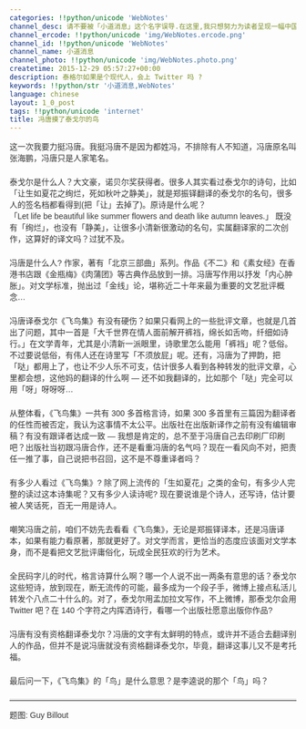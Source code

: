 ```yaml
---
categories: !!python/unicode 'WebNotes'
channel_desc: 请不要被「小道消息」这个名字误导.在这里,我只想努力为读者呈现一幅中国互联网的清明上河图.
channel_ercode: !!python/unicode 'img/WebNotes.ercode.png'
channel_id: !!python/unicode 'WebNotes'
channel_name: 小道消息
channel_photo: !!python/unicode 'img/WebNotes.photo.png'
createtime: 2015-12-29 05:57:27+00:00
description: 泰格尔如果是个现代人，会上 Twitter 吗 ?
keywords: !!python/str '小道消息,WebNotes'
language: chinese
layout: 1_0_post
tags: !!python/unicode 'internet'
title: 冯唐摸了泰戈尔的鸟
---
```

<div class="rich_media_content" id="js_content">
<p style="font-family: Avenir, sans-serif; border: 0px; margin-top: 2px; margin-bottom: 22px; outline: 0px; color: rgb(51, 51, 51); white-space: normal;">
         这一次我要力挺冯唐。我挺冯唐不是因为都姓冯，不排除有人不知道，冯唐原名叫张海鹏，冯唐只是人家笔名。
        </p>
<p style="font-family: Avenir, sans-serif; border: 0px; margin-top: 2px; margin-bottom: 22px; outline: 0px; color: rgb(51, 51, 51); white-space: normal;">
         泰戈尔是什么人？大文豪，诺贝尔奖获得者。很多人其实看过泰戈尔的诗句，比如「让生如夏花之绚烂，死如秋叶之静美」，就是郑振铎翻译的泰戈尔的名句，很多人的签名档都看得到(把「让」去掉了)。原诗是什么呢？
         <br/>
         「Let life be beautiful like summer flowers and death like autumn leaves.」 既没有「绚烂」，也没有「静美」，让很多小清新很激动的名句，实属翻译家的二次创作，这算好的译文吗？过犹不及。
        </p>
<p style="font-family: Avenir, sans-serif; border: 0px; margin-top: 2px; margin-bottom: 22px; outline: 0px; color: rgb(51, 51, 51); white-space: normal;">
         冯唐是什么人? 作家，著有「北京三部曲」系列。作品《不二》和《素女经》在香港书店跟《金瓶梅》《肉蒲团》等古典作品放到一排。冯唐写作用以抒发「内心肿胀」。对文学标准，抛出过「金线」论，堪称近二十年来最为重要的文艺批评概念…
        </p>
<p style="font-family: Avenir, sans-serif; border: 0px; margin-top: 2px; margin-bottom: 22px; outline: 0px; color: rgb(51, 51, 51); white-space: normal;">
         冯唐译泰戈尔《飞鸟集》有没有硬伤？如果只看网上的一些批评文章，也就是几首出了问题，其中一首是「大千世界在情人面前解开裤裆，绵长如舌吻，纤细如诗行。」在文学青年，尤其是小清新一派眼里，诗歌里怎么能用「裤裆」呢？低俗。不过要说低俗，有伟人还在诗里写「不须放屁」呢。还有，冯唐为了押韵，把「哒」都用上了，也让不少人乐不可支，估计很多人看到各种转发的批评文章，心里都会想，这他妈的翻译的什么啊 — 还不如我翻译的，比如那个「哒」完全可以用「呀」呀呀呀…
        </p>
<p style="font-family: Avenir, sans-serif; border: 0px; margin-top: 2px; margin-bottom: 22px; outline: 0px; color: rgb(51, 51, 51); white-space: normal;">
         从整体看，《飞鸟集》一共有 300 多首格言诗，如果 300 多首里有三篇因为翻译者的任性而被否定，我认为这事情不太公平。出版社在出版新译作之前有没有编辑审稿？有没有跟译者达成一致 — 我想是肯定的，总不至于冯唐自己去印刷厂印刷吧？出版社当初跟冯唐合作，还不是看重冯唐的名气吗？现在一看风向不对，把责任一推了事，自己说把书召回，这不是不尊重译者吗？
        </p>
<p style="font-family: Avenir, sans-serif; border: 0px; margin-top: 2px; margin-bottom: 22px; outline: 0px; color: rgb(51, 51, 51); white-space: normal;">
         有多少人看过《飞鸟集》? 除了网上流传的「生如夏花」之类的金句，有多少人完整的读过这本诗集呢？又有多少人读诗呢? 现在要说谁是个诗人，还写诗，估计要被人笑话死，百无一用是诗人。
        </p>
<p style="font-family: Avenir, sans-serif; border: 0px; margin-top: 2px; margin-bottom: 22px; outline: 0px; color: rgb(51, 51, 51); white-space: normal;">
         嘲笑冯唐之前，咱们不妨先去看看《飞鸟集》，无论是郑振铎译本，还是冯唐译本，如果有能力看原著，那就更好了。对文学而言，更恰当的态度应该面对文学本身，而不是看把文艺批评庸俗化，玩成全民狂欢的行为艺术。
        </p>
<p style="font-family: Avenir, sans-serif; border: 0px; margin-top: 2px; margin-bottom: 22px; outline: 0px; color: rgb(51, 51, 51); white-space: normal;">
         全民码字儿的时代，格言诗算什么啊？哪一个人说不出一两条有意思的话？泰戈尔这些短诗，放到现在，断无流传的可能，最多成为一个段子手，微博上接点私活儿转发个八点二十什么的。对了，泰戈尔用孟加拉文写作，不上微博，那泰戈尔会用 Twitter 吧？在 140 个字符之内挥洒诗行，看哪一个出版社愿意出版你作品?
        </p>
<p style="font-family: Avenir, sans-serif; border: 0px; margin-top: 2px; margin-bottom: 22px; outline: 0px; color: rgb(51, 51, 51); white-space: normal;">
         冯唐有没有资格翻译泰戈尔？冯唐的文字有太鲜明的特点，或许并不适合去翻译别人的作品，但并不是说冯唐就没有资格翻译泰戈尔，毕竟，翻译这事儿又不是考托福。
        </p>
<p style="font-family: Avenir, sans-serif; border: 0px; margin-top: 2px; margin-bottom: 22px; outline: 0px; color: rgb(51, 51, 51); white-space: normal;">
         最后问一下，《飞鸟集》的「鸟」是什么意思？是李逵说的那个「鸟」吗？
        </p>
<hr style="font-family: Avenir, sans-serif; border-right-width: 0px; border-bottom-width: 0px; border-left-width: 0px; border-top-style: solid; border-top-color: rgb(234, 234, 234); height: 1px; margin-top: 1em; margin-bottom: 1em; color: rgb(51, 51, 51); white-space: normal;"/>
<p style="font-family: Avenir, sans-serif; border: 0px; margin-top: 2px; margin-bottom: 22px; outline: 0px; color: rgb(51, 51, 51); white-space: normal;">
         题图: Guy Billout
        </p>
<p>
<br/>
</p>
</div>